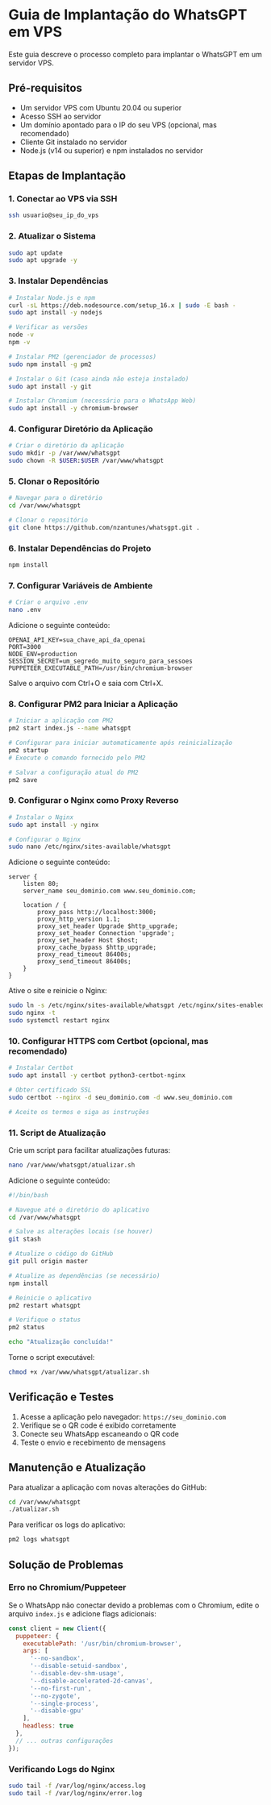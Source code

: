 # Guia de Implantação do WhatsGPT em VPS

Este guia descreve o processo completo para implantar o WhatsGPT em um servidor VPS.

## Pré-requisitos

- Um servidor VPS com Ubuntu 20.04 ou superior
- Acesso SSH ao servidor
- Um domínio apontado para o IP do seu VPS (opcional, mas recomendado)
- Cliente Git instalado no servidor
- Node.js (v14 ou superior) e npm instalados no servidor

## Etapas de Implantação

### 1. Conectar ao VPS via SSH

```bash
ssh usuario@seu_ip_do_vps
```

### 2. Atualizar o Sistema

```bash
sudo apt update
sudo apt upgrade -y
```

### 3. Instalar Dependências

```bash
# Instalar Node.js e npm
curl -sL https://deb.nodesource.com/setup_16.x | sudo -E bash -
sudo apt install -y nodejs

# Verificar as versões
node -v
npm -v

# Instalar PM2 (gerenciador de processos)
sudo npm install -g pm2

# Instalar o Git (caso ainda não esteja instalado)
sudo apt install -y git

# Instalar Chromium (necessário para o WhatsApp Web)
sudo apt install -y chromium-browser
```

### 4. Configurar Diretório da Aplicação

```bash
# Criar o diretório da aplicação
sudo mkdir -p /var/www/whatsgpt
sudo chown -R $USER:$USER /var/www/whatsgpt
```

### 5. Clonar o Repositório

```bash
# Navegar para o diretório
cd /var/www/whatsgpt

# Clonar o repositório
git clone https://github.com/nzantunes/whatsgpt.git .
```

### 6. Instalar Dependências do Projeto

```bash
npm install
```

### 7. Configurar Variáveis de Ambiente

```bash
# Criar o arquivo .env
nano .env
```

Adicione o seguinte conteúdo:

```
OPENAI_API_KEY=sua_chave_api_da_openai
PORT=3000
NODE_ENV=production
SESSION_SECRET=um_segredo_muito_seguro_para_sessoes
PUPPETEER_EXECUTABLE_PATH=/usr/bin/chromium-browser
```

Salve o arquivo com Ctrl+O e saia com Ctrl+X.

### 8. Configurar PM2 para Iniciar a Aplicação

```bash
# Iniciar a aplicação com PM2
pm2 start index.js --name whatsgpt

# Configurar para iniciar automaticamente após reinicialização
pm2 startup
# Execute o comando fornecido pelo PM2

# Salvar a configuração atual do PM2
pm2 save
```

### 9. Configurar o Nginx como Proxy Reverso

```bash
# Instalar o Nginx
sudo apt install -y nginx

# Configurar o Nginx
sudo nano /etc/nginx/sites-available/whatsgpt
```

Adicione o seguinte conteúdo:

```nginx
server {
    listen 80;
    server_name seu_dominio.com www.seu_dominio.com;

    location / {
        proxy_pass http://localhost:3000;
        proxy_http_version 1.1;
        proxy_set_header Upgrade $http_upgrade;
        proxy_set_header Connection 'upgrade';
        proxy_set_header Host $host;
        proxy_cache_bypass $http_upgrade;
        proxy_read_timeout 86400s;
        proxy_send_timeout 86400s;
    }
}
```

Ative o site e reinicie o Nginx:

```bash
sudo ln -s /etc/nginx/sites-available/whatsgpt /etc/nginx/sites-enabled/
sudo nginx -t
sudo systemctl restart nginx
```

### 10. Configurar HTTPS com Certbot (opcional, mas recomendado)

```bash
# Instalar Certbot
sudo apt install -y certbot python3-certbot-nginx

# Obter certificado SSL
sudo certbot --nginx -d seu_dominio.com -d www.seu_dominio.com

# Aceite os termos e siga as instruções
```

### 11. Script de Atualização

Crie um script para facilitar atualizações futuras:

```bash
nano /var/www/whatsgpt/atualizar.sh
```

Adicione o seguinte conteúdo:

```bash
#!/bin/bash

# Navegue até o diretório do aplicativo
cd /var/www/whatsgpt

# Salve as alterações locais (se houver)
git stash

# Atualize o código do GitHub
git pull origin master

# Atualize as dependências (se necessário)
npm install

# Reinicie o aplicativo
pm2 restart whatsgpt

# Verifique o status
pm2 status

echo "Atualização concluída!"
```

Torne o script executável:

```bash
chmod +x /var/www/whatsgpt/atualizar.sh
```

## Verificação e Testes

1. Acesse a aplicação pelo navegador: `https://seu_dominio.com`
2. Verifique se o QR code é exibido corretamente
3. Conecte seu WhatsApp escaneando o QR code
4. Teste o envio e recebimento de mensagens

## Manutenção e Atualização

Para atualizar a aplicação com novas alterações do GitHub:

```bash
cd /var/www/whatsgpt
./atualizar.sh
```

Para verificar os logs do aplicativo:

```bash
pm2 logs whatsgpt
```

## Solução de Problemas

### Erro no Chromium/Puppeteer

Se o WhatsApp não conectar devido a problemas com o Chromium, edite o arquivo `index.js` e adicione flags adicionais:

```javascript
const client = new Client({
  puppeteer: {
    executablePath: '/usr/bin/chromium-browser',
    args: [
      '--no-sandbox',
      '--disable-setuid-sandbox',
      '--disable-dev-shm-usage',
      '--disable-accelerated-2d-canvas',
      '--no-first-run',
      '--no-zygote',
      '--single-process',
      '--disable-gpu'
    ],
    headless: true
  },
  // ... outras configurações
});
```

### Verificando Logs do Nginx

```bash
sudo tail -f /var/log/nginx/access.log
sudo tail -f /var/log/nginx/error.log
``` 
